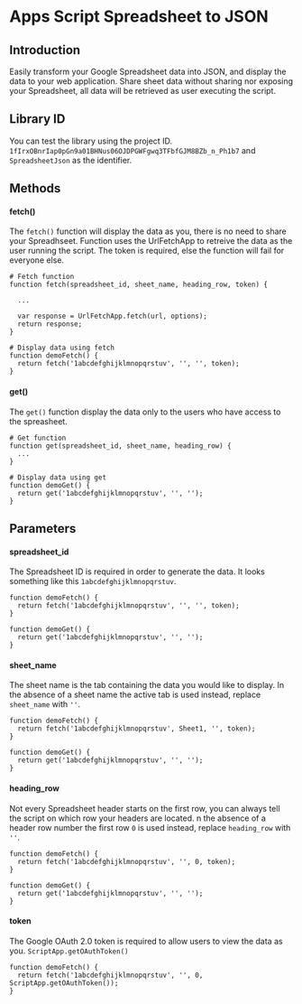 # Apps Script Spreadsheet to JSON

## Introduction
Easily transform your Google Spreadsheet data into JSON, and display the data to your web application. Share sheet data without sharing nor exposing your Spreadsheet, all data will be retrieved as user executing the script.

## Library ID
You can test the library using the project ID.
`1fIrxOBnrIap0pGn9a01BHNus06OJDPGWFgwq3TFbfGJM8BZb_n_Ph1b7` and `SpreadsheetJson` as the identifier.

## Methods
#### fetch()
The `fetch()` function will display the data as you, there is no need to share your Spreadhseet. Function uses the UrlFetchApp to retreive the data as the user running the script. The token is required, else the function will fail for everyone else.
```
# Fetch function
function fetch(spreadsheet_id, sheet_name, heading_row, token) {

  ...

  var response = UrlFetchApp.fetch(url, options);
  return response;
}
```

```
# Display data using fetch
function demoFetch() {
  return fetch('1abcdefghijklmnopqrstuv', '', '', token);
}
```

#### get()
The `get()` function display the data only to the users who have access to the spreasheet.
```
# Get function
function get(spreadsheet_id, sheet_name, heading_row) {
  ...
}
```

```
# Display data using get
function demoGet() {
  return get('1abcdefghijklmnopqrstuv', '', '');
}
```

## Parameters
#### spreadsheet_id 
The Spreadsheet ID is required in order to generate the data. It looks something like this `1abcdefghijklmnopqrstuv`.
```
function demoFetch() {
  return fetch('1abcdefghijklmnopqrstuv', '', '', token);
}
```
```
function demoGet() {
  return get('1abcdefghijklmnopqrstuv', '', '');
}
```

#### sheet_name
The sheet name is the tab containing the data you would like to display. In the absence of a sheet name the active tab is used instead, replace `sheet_name` with `''`.
```
function demoFetch() {
  return fetch('1abcdefghijklmnopqrstuv', Sheet1, '', token);
}
```
```
function demoGet() {
  return get('1abcdefghijklmnopqrstuv', '', '');
}
```

#### heading_row
Not every Spreadsheet header starts on the first row, you can always tell the script on which row your headers are located. n the absence of a header row number the first row `0` is used instead, replace `heading_row` with `''`.
```
function demoFetch() {
  return fetch('1abcdefghijklmnopqrstuv', '', 0, token);
}
```
```
function demoGet() {
  return get('1abcdefghijklmnopqrstuv', '', '');
}
```

#### token
The Google OAuth 2.0 token is required to allow users to view the data as you.
`ScriptApp.getOAuthToken()`

```
function demoFetch() {
  return fetch('1abcdefghijklmnopqrstuv', '', 0, ScriptApp.getOAuthToken());
}
```
